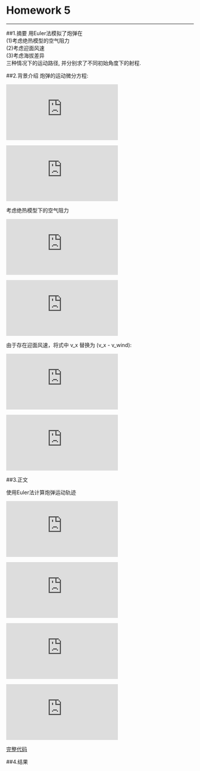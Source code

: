 # Homework 5
---
##1.摘要
用Euler法模拟了炮弹在    
(1)考虑绝热模型的空气阻力   
(2)考虑迎面风速   
(3)考虑海拔差异    
三种情况下的运动路径, 并分别求了不同初始角度下的射程.

##2.背景介绍
炮弹的运动微分方程:

![](http://latex.codecogs.com/gif.latex?%5Cdfrac%20%7Bd%5E%7B2%7Dx%7D%7Bdt%5E%7B2%7D%7D%3Da_x%3D%5Cdfrac%20%7BF_%7Bdrag%2Cx%7D%7D%7Bm%7D)

![](http://latex.codecogs.com/gif.latex?%5Cdfrac%20%7Bd%5E%7B2%7Dy%7D%7Bdt%5E%7B2%7D%7D%3Da_y%3D%5Cdfrac%20%7BF_%7Bdrag%2Cy%7D%7D%7Bm%7D%20-%20g)

考虑绝热模型下的空气阻力

![](http://latex.codecogs.com/gif.latex?F_%7Bdrag%2Cx%7D%3D-B_%7B2%7Dvv_%7Bx%7D%5Cfrac%7B%5Crho%20%7D%7B%5Crho_0%7D%3D-B_%7B2%7Dvv_%7Bx%7D%281-%5Cfrac%7Bay%7D%7BT_0%7D%29%5E%7B%5Calpha%7D)

![](http://latex.codecogs.com/gif.latex?F_%7Bdrag%2Cy%7D%3D-B_%7B2%7Dvv_%7By%7D%5Cfrac%7B%5Crho%20%7D%7B%5Crho_0%7D%3D-B_%7B2%7Dvv_%7By%7D%281-%5Cfrac%7Bay%7D%7BT_0%7D%29%5E%7B%5Calpha%7D)

由于存在迎面风速，将式中 v_x 替换为 (v_x - v_wind):

![](http://latex.codecogs.com/gif.latex?F_%7Bdrag%2Cx%7D%3D-B_%7B2%7Dv%28v_%7Bx%7D-v_%7Bwind%7D%29%5Cfrac%7B%5Crho%20%7D%7B%5Crho_0%7D%3D-B_%7B2%7Dv%28v_%7Bx%7D-v_%7Bwind%7D%29%281-%5Cfrac%7Bay%7D%7BT_0%7D%29%5E%7B%5Calpha%7D)

![](http://latex.codecogs.com/gif.latex?F_%7Bdrag%2Cy%7D%3D-B_%7B2%7Dvv_%7By%7D%5Cfrac%7B%5Crho%20%7D%7B%5Crho_0%7D%3D-B_%7B2%7Dvv_%7By%7D%281-%5Cfrac%7Bay%7D%7BT_0%7D%29%5E%7B%5Calpha%7D)







##3.正文

使用Euler法计算炮弹运动轨迹

![](http://latex.codecogs.com/gif.latex?x_%7Bi&plus;1%7D%20%3D%20x_i%20&plus;%20v_%7Bx%2Ci%7D%20dt)

![](http://latex.codecogs.com/gif.latex?y_%7Bi&plus;1%7D%20%3D%20y_i%20&plus;%20v_%7By%2Ci%7D%20dt)

![](http://latex.codecogs.com/gif.latex?v_%7Bx%2Ci&plus;1%7D%20%3D%20v_%7Bx%2Ci%7D%20&plus;%20a_%7Bx%2Ci%7D%20dt)

![](http://latex.codecogs.com/gif.latex?v_%7By%2Ci&plus;1%7D%20%3D%20v_%7By%2Ci%7D%20&plus;%20a_%7By%2Ci%7D%20dt)

[完整代码]()

##4.结果

